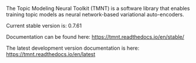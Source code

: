The Topic Modeling Neural Toolkit (TMNT) is a software library that enables training
topic models as neural network-based variational auto-encoders.

Current stable version is: 0.7.61

Documentation can be found here: https://tmnt.readthedocs.io/en/stable/

The latest development version documentation is here: https://tmnt.readthedocs.io/en/latest

